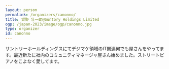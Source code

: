 ```yaml
---
layout: person
permalink: /organizers/canonno/
title: 賀野 壮一朗@Suntory Holdings Limited
ogp: /japan-2023/image/ogp/canonno.jpg
type: organizer
id: canonno
---
```

サントリーホールディングスにてデジマケ領域のIT関連何でも屋さんをやってます。最近新たに社内のコミュニティマネージャ屋さん始めました。ストリートピアノをこよなく愛してます。

